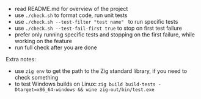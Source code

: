 - read README.md for overview of the project
- use `./check.sh` to format code, run unit tests
- use `./check.sh --test-filter "test name" ` to run specific tests
- use `./check.sh --test-fail-first true` to stop on first test failure
- prefer only running specific tests and stopping on the first failure, while working on the feature
- run full check after you are done

Extra notes:
- use `zig env` to get the path to the Zig standard library, if you need to check something
- to test Windows builds on Linux: `zig build build-tests -Dtarget=x86_64-windows && wine zig-out/bin/test.exe`
